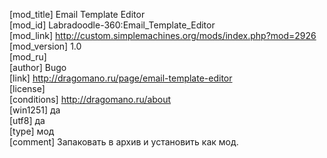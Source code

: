 [mod_title] Email Template Editor  
[mod_id] Labradoodle-360:Email_Template_Editor  
[mod_link] http://custom.simplemachines.org/mods/index.php?mod=2926  
[mod_version] 1.0  
[mod_ru]  
[author] Bugo  
[link] http://dragomano.ru/page/email-template-editor  
[license]  
[conditions] http://dragomano.ru/about  
[win1251] да  
[utf8] да  
[type] мод  
[comment] Запаковать в архив и установить как мод.  